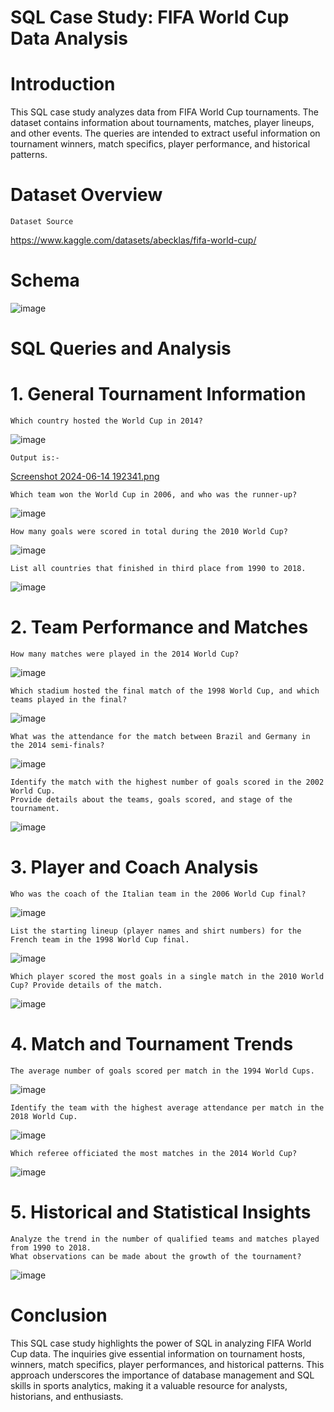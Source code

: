 
# SQL Case Study: FIFA World Cup Data Analysis
# Introduction

This SQL case study analyzes data from FIFA World Cup tournaments. The dataset contains information about tournaments, matches, player lineups, and other events. The queries are intended to extract useful information on tournament winners, match specifics, player performance, and historical patterns.

# Dataset Overview
    Dataset Source 
https://www.kaggle.com/datasets/abecklas/fifa-world-cup/
    
# Schema
![image](https://github.com/Demblani07/FIFA-World-Cup/assets/139964555/9184e4f8-077d-495a-9f58-f93d108bdf7d)

# SQL Queries and Analysis
# 1. General Tournament Information
    
    Which country hosted the World Cup in 2014?

![image](https://github.com/Demblani07/FIFA-World-Cup/assets/139964555/a7468def-f636-4ee6-8672-97be854fe78d)

    Output is:-
[Screenshot 2024-06-14 192341.png](https://github.com/Demblani07/FIFA-World-Cup/blob/a535d8c63e5ab9ce12c3874536a0a00780c4c291/Screenshot%202024-06-14%20192341.png)

    Which team won the World Cup in 2006, and who was the runner-up?
    
![image](https://github.com/Demblani07/FIFA-World-Cup/assets/139964555/ea35824a-1db8-4332-be53-27dda7f5c07f)

    How many goals were scored in total during the 2010 World Cup?
    
![image](https://github.com/Demblani07/FIFA-World-Cup/assets/139964555/0a93fb94-83d9-4796-98f3-80ad8d4d2d48)

    List all countries that finished in third place from 1990 to 2018.
    
![image](https://github.com/Demblani07/FIFA-World-Cup/assets/139964555/7a6405d2-a09e-4ddb-8147-fbc53039fdd8)

# 2. Team Performance and Matches
    
    How many matches were played in the 2014 World Cup?

![image](https://github.com/Demblani07/FIFA-World-Cup/assets/139964555/893181f9-7315-4e4c-b844-46b969980e76)

    Which stadium hosted the final match of the 1998 World Cup, and which teams played in the final?
    
![image](https://github.com/Demblani07/FIFA-World-Cup/assets/139964555/2f490b9d-978b-494d-b68c-103232026b8c)

    What was the attendance for the match between Brazil and Germany in the 2014 semi-finals?

![image](https://github.com/Demblani07/FIFA-World-Cup/assets/139964555/19650dc1-cda0-4eba-98d7-9e996442e36b)

    Identify the match with the highest number of goals scored in the 2002 World Cup.
    Provide details about the teams, goals scored, and stage of the tournament.
    
![image](https://github.com/Demblani07/FIFA-World-Cup/assets/139964555/21f1fe1a-dcb6-46c2-b65a-448429714238)

# 3. Player and Coach Analysis

    Who was the coach of the Italian team in the 2006 World Cup final?

![image](https://github.com/Demblani07/FIFA-World-Cup/assets/139964555/3df741a6-53e2-4d84-91c1-d5f214f75d0f)

    List the starting lineup (player names and shirt numbers) for the French team in the 1998 World Cup final.

![image](https://github.com/Demblani07/FIFA-World-Cup/assets/139964555/1c0be541-a093-42a6-b937-3d409ffb77f9)
            
    Which player scored the most goals in a single match in the 2010 World Cup? Provide details of the match.
    
![image](https://github.com/Demblani07/FIFA-World-Cup/assets/139964555/de422680-c43d-45a6-9a1e-fe86d3ccfd7d)

# 4. Match and Tournament Trends
    
    The average number of goals scored per match in the 1994 World Cups.
    
![image](https://github.com/Demblani07/FIFA-World-Cup/assets/139964555/dc921d6a-2f66-4d52-a343-e3e469f6e02e)

    Identify the team with the highest average attendance per match in the 2018 World Cup.
    
![image](https://github.com/Demblani07/FIFA-World-Cup/assets/139964555/0f85851e-239d-4b0e-9959-6f33a5aa8d1b)

    
    Which referee officiated the most matches in the 2014 World Cup?
    
![image](https://github.com/Demblani07/FIFA-World-Cup/assets/139964555/20e8aa07-c292-41e4-b405-701422edeb1a)

# 5. Historical and Statistical Insights

    Analyze the trend in the number of qualified teams and matches played from 1990 to 2018. 
    What observations can be made about the growth of the tournament?
    
![image](https://github.com/Demblani07/FIFA-World-Cup/assets/139964555/aeb9fea4-acb7-46c1-a986-66c06dadb4ed)


# Conclusion

This SQL case study highlights the power of SQL in analyzing FIFA World Cup data. The inquiries give essential information on tournament hosts, winners, match specifics, player performances, and historical patterns. This approach underscores the importance of database management and SQL skills in sports analytics, making it a valuable resource for analysts, historians, and enthusiasts.

  


